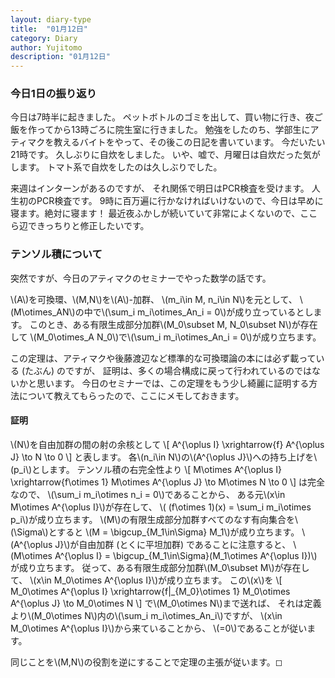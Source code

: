 ```yaml
---
layout: diary-type
title:  "01月12日"
category: Diary
author: Yujitomo
description: "01月12日"
---
```



### 今日1日の振り返り

今日は7時半に起きました。
ペットボトルのゴミを出して、買い物に行き、夜ご飯を作ってから13時ごろに院生室に行きました。
勉強をしたのち、学部生にアティマクを教えるバイトをやって、その後この日記を書いています。
今だいたい21時です。
久しぶりに自炊をしました。
いや、嘘で、月曜日は自炊だった気がします。
トマト系で自炊をしたのは久しぶりでした。

来週はインターンがあるのですが、
それ関係で明日はPCR検査を受けます。
人生初のPCR検査です。
9時に百万遍に行かなければいけないので、今日は早めに寝ます。絶対に寝ます！
最近夜ふかしが続いていて非常によくないので、ここら辺できっちりと修正したいです。


### テンソル積について

突然ですが、今日のアティマクのセミナーでやった数学の話です。

\\(A\\)を可換環、\\(M,N\\)を\\(A\\)-加群、
\\(m_i\\in M, n_i\\in N\\)を元として、
\\(M\\otimes_AN\\)の中で\\(\\sum_i m_i\\otimes_An_i = 0\\)が成り立っているとします。
このとき、ある有限生成部分加群\\(M_0\\subset M, N_0\\subset N\\)が存在して
\\(M_0\\otimes_A N_0\\)で\\(\\sum_i m_i\\otimes_An_i = 0\\)が成り立ちます。

この定理は、アティマクや後藤渡辺など標準的な可換環論の本には必ず載っている (たぶん) のですが、
証明は、多くの場合構成に戻って行われているのではないかと思います。
今日のセミナーでは、この定理をもう少し綺麗に証明する方法について教えてもらったので、ここにメモしておきます。

#### 証明

\\(N\\)を自由加群の間の射の余核として
\\[
A^{\\oplus I} \\xrightarrow{f} A^{\\oplus J} \\to N \\to 0
\\]
と表します。
各\\(n_i\\in N\\)の\\(A^{\\oplus J}\\)への持ち上げを\\(p_i\\)とします。
テンソル積の右完全性より
\\[
M\\otimes A^{\\oplus I} \\xrightarrow{f\\otimes 1} M\\otimes A^{\\oplus J} \\to M\\otimes N \\to 0
\\]
は完全なので、
\\(\\sum_i m_i\\otimes n_i = 0\\)であることから、
ある元\\(x\\in M\\otimes A^{\\oplus I}\\)が存在して、
\\( (f\\otimes 1)(x) = \\sum_i m_i\\otimes p_i\\)が成り立ちます。
\\(M\\)の有限生成部分加群すべてのなす有向集合を\\(\\Sigma\\)とすると
\\(M = \\bigcup_{M_1\\in\\Sigma} M_1\\)が成り立ちます。
\\(A^{\\oplus J}\\)が自由加群 (とくに平坦加群) であることに注意すると、
\\(M\\otimes A^{\\oplus I} = \\bigcup_{M_1\\in\\Sigma}(M_1\\otimes A^{\\oplus I})\\)
が成り立ちます。
従って、ある有限生成部分加群\\(M_0\\subset M\\)が存在して、
\\(x\\in M_0\\otimes A^{\\oplus I}\\)が成り立ちます。
この\\(x\\)を
\\[
M_0\\otimes A^{\\oplus I} \\xrightarrow{f|_{M_0}\\otimes 1} M_0\\otimes A^{\\oplus J} \\to M_0\\otimes N
\\]
で\\(M_0\\otimes N\\)まで送れば、
それは定義より\\(M_0\\otimes N\\)内の\\(\\sum_i m_i\\otimes_An_i\\)ですが、
\\(x\\in M_0\\otimes A^{\\oplus I}\\)から来ていることから、
\\(=0\\)であることが従います。

同じことを\\(M,N\\)の役割を逆にすることで定理の主張が従います。◻︎
